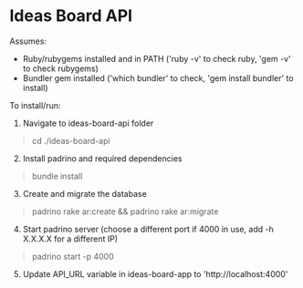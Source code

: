 # Ideas Board API

Assumes:
- Ruby/rubygems installed and in PATH ('ruby -v' to check ruby, 'gem -v' to check rubygems)
- Bundler gem installed ('which bundler' to check, 'gem install bundler' to install)

To install/run:

1. Navigate to ideas-board-api folder
> cd ./ideas-board-api

2. Install padrino and required dependencies
> bundle install

3. Create and migrate the database
> padrino rake ar:create && padrino rake ar:migrate

4. Start padrino server (choose a different port if 4000 in use, add -h X.X.X.X for a different IP)
> padrino start -p 4000

5. Update API_URL variable in ideas-board-app to 'http://localhost:4000'

